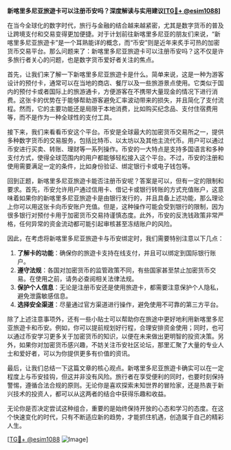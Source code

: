 **新喀里多尼亚旅遊卡可以注册币安吗？深度解读与实用建议[[TG💪+ @esim1088](https://t.me/s/esim1088)]**

在当今全球化的数字时代，旅行与金融的结合越来越紧密，尤其是数字货币的普及让跨境支付和交易变得更加便捷。对于计划前往新喀里多尼亚的朋友们来说，“新喀里多尼亚旅遊卡”是一个耳熟能详的概念，而“币安”则是近年来炙手可热的加密货币交易平台。那么问题来了：新喀里多尼亚旅遊卡可以注册币安吗？这不仅是许多旅行者关心的问题，也是数字货币爱好者关注的焦点。

首先，让我们来了解一下新喀里多尼亚旅遊卡是什么。简单来说，这是一种为游客设计的预付卡，通常可以在当地的商店、餐厅以及一些旅游景点使用。它类似于国内的预付卡或者国际上的旅游通卡，方便游客在不携带大量现金的情况下进行消费。这张卡的优势在于能够帮助游客避免汇率波动带来的损失，并且简化了支付流程。然而，它的主要功能还是局限于本地消费，比如购买纪念品、支付住宿费用等，而不是作为一种全球性的支付工具。

接下来，我们来看看币安这个平台。币安是全球最大的加密货币交易所之一，提供多种数字货币的交易服务，包括比特币、以太坊以及其他主流代币。用户可以通过币安进行买卖、转账、理财等一系列操作。币安的一大特点是支持多国语言和多种支付方式，使得全球范围内的用户都能够轻松接入这个平台。不过，币安的注册和使用需要满足一定的条件，比如身份验证、绑定银行卡或电子钱包等。

回到正题，新喀里多尼亚旅遊卡能否注册币安呢？答案是可以，但有一定的限制和要求。首先，币安允许用户通过信用卡、借记卡或银行转账的方式充值账户，这意味着如果你的新喀里多尼亚旅遊卡是由银行发行的，并且具备上述功能，那么理论上你可以用这张卡向币安账户充值。但是，这种操作可能会受到银行的限制，因为很多银行对预付卡用于加密货币交易持谨慎态度。此外，币安的反洗钱政策非常严格，任何异常的资金流动都可能引起审核甚至冻结账户的风险。

因此，在考虑将新喀里多尼亚旅遊卡与币安绑定时，我们需要特别注意以下几点：

1. **了解卡的功能**：确保你的旅遊卡支持在线支付，并且可以绑定到国际银行账户。
2. **遵守法规**：各国对加密货币的监管政策不同，有些国家甚至禁止加密货币交易。在使用之前，请务必查阅相关法律法规。
3. **保护个人信息**：无论是注册币安还是使用旅遊卡，都需要注意保护个人隐私，避免泄露敏感信息。
4. **选择安全渠道**：尽量通过官方渠道进行操作，避免使用不可靠的第三方平台。

除了上述注意事项外，还有一些小贴士可以帮助你在旅途中更好地利用新喀里多尼亚旅遊卡和币安。例如，你可以提前规划好行程，合理安排资金使用；同时，也可以通过币安学习更多关于加密货币的知识，以便在未来做出更明智的投资决策。另外，如果你对加密货币感兴趣，不妨关注币安社区论坛，那里汇聚了大量的专业人士和爱好者，可以为你提供更多有价值的资讯。

最后，让我们总结一下这篇文章的核心观点。新喀里多尼亚旅遊卡确实可以在一定程度上与币安挂钩，但这并非没有风险。旅行者在享受便利的同时，也要时刻保持警惕，遵循合法合规的原则。无论你是喜欢探索未知世界的冒险家，还是热衷于新兴技术的投资人，都可以从这两者的结合中获得乐趣和收益。

无论你是否决定尝试这种组合，重要的是始终保持开放的心态和学习的态度。在这个快速变化的时代，只有不断适应新的趋势，才能抓住机遇，创造属于自己的精彩人生。

[[TG💪+ @esim1088](https://t.me/s/esim1088) ![Image](https://i.postimg.cc/4NQfJmqS/Snipaste-2025-05-13-00-14-12.png)]